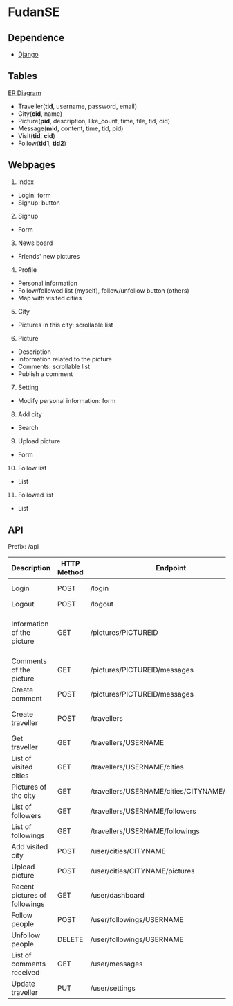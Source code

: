 # FudanSE

## Dependence
* [Django](https://www.djangoproject.com/)

## Tables
[ER Diagram](doc/ER_diagram.svg)

* Traveller(**tid**, username, password, email)
* City(**cid**, name)
* Picture(**pid**, description, like\_count, time, file, tid, cid)
* Message(**mid**, content, time, tid, pid)
* Visit(**tid**, **cid**)
* Follow(**tid1**, **tid2**)

## Webpages
1. Index
  * Login: form
  * Signup: button
2. Signup
  * Form
3. News board
  * Friends' new pictures
4. Profile
  * Personal information
  * Follow/followed list (myself), follow/unfollow button (others)
  * Map with visited cities
5. City
  * Pictures in this city: scrollable list
6. Picture
  * Description
  * Information related to the picture
  * Comments: scrollable list
  * Publish a comment
7. Setting
  * Modify personal information: form
8. Add city
  * Search
9. Upload picture
  * Form
10. Follow list
  * List
11. Followed list
  * List

## API
Prefix: /api

| Description | HTTP Method | Endpoint | Parameters  | Response |
| --- | --- | --- | --- | --- |
| Login | POST | /login | username, password | |
| Logout | POST | /logout | | |
| Information of the picture | GET | /pictures/PICTUREID | | username, cityname, description, like\_count, time, url |
| Comments of the picture | GET | /pictures/PICTUREID/messages | | [comments] |
| Create comment | POST | /pictures/PICTUREID/messages | content | |
| Create traveller | POST | /travellers | username, password, email | |
| Get traveller | GET | /travellers/USERNAME | | username, email |
| List of visited cities | GET | /travellers/USERNAME/cities | | [cityname] |
| Pictures of the city | GET | /travellers/USERNAME/cities/CITYNAME/pictures | | [pictures] |
| List of followers | GET | /travellers/USERNAME/followers | | [username] |
| List of followings | GET | /travellers/USERNAME/followings | | [username] |
| Add visited city | POST | /user/cities/CITYNAME | | |
| Upload picture | POST | /user/cities/CITYNAME/pictures | description, image file | |
| Recent pictures of followings | GET | /user/dashboard | | [pictures] |
| Follow people | POST | /user/followings/USERNAME | | |
| Unfollow people | DELETE | /user/followings/USERNAME | | |
| List of comments received | GET | /user/messages | | [comments] |
| Update traveller | PUT | /user/settings | password, email | |

